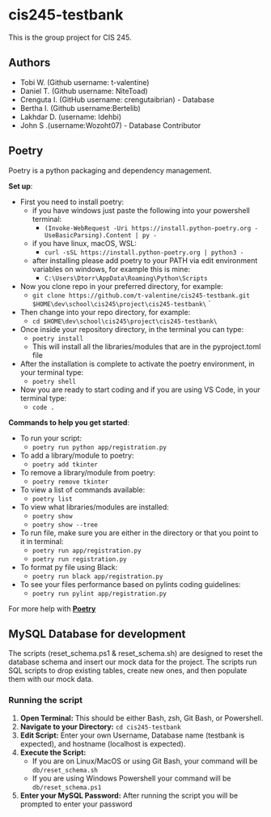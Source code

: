 # cis245-testbank

This is the group project for CIS 245.

## Authors

- Tobi W. (Github username: t-valentine)
- Daniel T. (Github username: NiteToad)
- Crenguta I. (GitHub username: crengutaibrian) - Database
- Bertha I. (Github username:Bertelib)
- Lakhdar D. (username: ldehbi)
- John S .(username:Wozoht07) - Database Contributor

## Poetry

Poetry is a python packaging and dependency management.

**Set up**:

- First you need to install poetry:
  - if you have windows just paste the following into your powershell terminal:
    - `(Invoke-WebRequest -Uri https://install.python-poetry.org -UseBasicParsing).Content | py -`
  - if you have linux, macOS, WSL:
    - `curl -sSL https://install.python-poetry.org | python3 -`
  - after installing please add poetry to your PATH via edit environment variables on windows, for example this is mine:
    - `C:\Users\Dtorr\AppData\Roaming\Python\Scripts`
- Now you clone repo in your preferred directory, for example:
  - `git clone https://github.com/t-valentine/cis245-testbank.git $HOME\dev\school\cis245\project\cis245-testbank\` `
- Then change into your repo directory, for example:
  - `cd $HOME\dev\school\cis245\project\cis245-testbank\`
- Once inside your repository directory, in the terminal you can type:
  - `poetry install`
  - This will install all the libraries/modules that are in the pyproject.toml file
- After the installation is complete to activate the poetry environment, in your terminal type:
  - `poetry shell`
- Now you are ready to start coding and if you are using VS Code, in your terminal type:
  - `code .`

**Commands to help you get started**:

- To run your script:
  - `poetry run python app/registration.py`
- To add a library/module to poetry:
  - `poetry add tkinter`
- To remove a library/module from poetry:
  - `poetry remove tkinter`
- To view a list of commands available:
  - `poetry list`
- To view what libraries/modules are installed:
  - `poetry show`
  - `poetry show --tree`
- To run file, make sure you are either in the directory or that you point to it in terminal:
  - `poetry run app/registration.py`
  - `poetry run registration.py`
- To format py file using Black:
  - `poetry run black app/registration.py`
- To see your files performance based on pylints coding guidelines:
  - `poetry run pylint app/registration.py`

For more help with **[Poetry](https://python-poetry.org/docs/)**

## MySQL Database for development

The scripts (reset_schema.ps1 & reset_schema.sh) are designed to reset the database schema and insert our mock data for the project.
The scripts run SQL scripts to drop existing tables, create new ones, and then populate them with our mock data.

### Running the script

1. **Open Terminal:** This should be either Bash, zsh, Git Bash, or Powershell.
2. **Navigate to your Directory:** `cd cis245-testbank`
3. **Edit Script:** Enter your own Username, Database name (testbank is expected), and hostname (localhost is expected).
4. **Execute the Script:** 
    - If you are on Linux/MacOS or using Git Bash, your command will be `db/reset_schema.sh` 
    - If you are using Windows Powershell your command will be `db/reset_schema.ps1`
5. **Enter your MySQL Password:** After running the script you will be prompted to enter your password 


